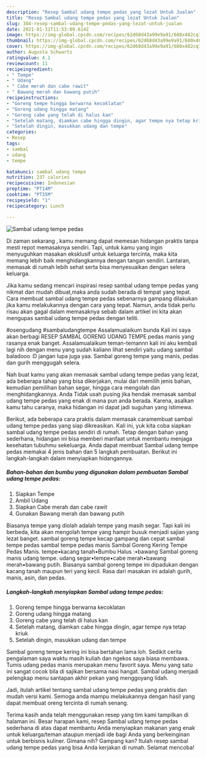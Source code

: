```yaml
---
description: "Resep Sambal udang tempe pedas yang lezat Untuk Jualan"
title: "Resep Sambal udang tempe pedas yang lezat Untuk Jualan"
slug: 384-resep-sambal-udang-tempe-pedas-yang-lezat-untuk-jualan
date: 2021-01-31T11:53:09.614Z
image: https://img-global.cpcdn.com/recipes/62d68d43a99e9a91/680x482cq70/sambal-udang-tempe-pedas-foto-resep-utama.jpg
thumbnail: https://img-global.cpcdn.com/recipes/62d68d43a99e9a91/680x482cq70/sambal-udang-tempe-pedas-foto-resep-utama.jpg
cover: https://img-global.cpcdn.com/recipes/62d68d43a99e9a91/680x482cq70/sambal-udang-tempe-pedas-foto-resep-utama.jpg
author: Augusta Schwartz
ratingvalue: 4.1
reviewcount: 11
recipeingredient:
- " Tempe"
- " Udang"
- " Cabe merah dan cabe rawit"
- " Bawang merah dan bawang putih"
recipeinstructions:
- "Goreng tempe hingga berwarna kecoklatan"
- "Goreng udang hingga matang"
- "Goreng cabe yang telah di halus kan"
- "Setelah matang, diamkan cabe hingga dingin, agar tempe nya tetap kriuk"
- "Setelah dingin, masukkan udang dan tempe"
categories:
- Resep
tags:
- sambal
- udang
- tempe

katakunci: sambal udang tempe 
nutrition: 237 calories
recipecuisine: Indonesian
preptime: "PT14M"
cooktime: "PT35M"
recipeyield: "1"
recipecategory: Lunch

---
```



![Sambal udang tempe pedas](https://img-global.cpcdn.com/recipes/62d68d43a99e9a91/680x482cq70/sambal-udang-tempe-pedas-foto-resep-utama.jpg)

Di zaman  sekarang , kamu memang dapat memesan hidangan praktis tanpa mesti repot memasaknya sendiri. Tapi, untuk kamu yang ingin menyuguhkan masakan eksklusif untuk keluarga tercinta, maka kita memang lebih baik menghidangkannya dengan tangan sendiri. Lantaran, memasak di rumah lebih sehat serta bisa menyesuaikan dengan selera keluarga.

Jika kamu sedang mencari inspirasi resep sambal udang tempe pedas yang nikmat dan mudah dibuat,maka anda sudah berada di tempat yang tepat. Cara membuat sambal udang tempe pedas  sebenarnya gampang dilakukan jika kamu melakukannya dengan cara yang tepat. Namun, anda tidak perlu risau akan gagal dalam memasaknya 
sebab dalam artikel ini kita akan mengupas sambal udang tempe pedas dengan teliti.  

#osengudang #sambaludangtempe Assalamualaikum bunda Kali ini saya akan berbagi RESEP SAMBAL GORENG UDANG TEMPE pedas manis yang rasanya enak banget. Assalamualaikum teman-temannn kali ini aku kembali lagi nih dengan menu yang sudah kaliann lihat sendiri yaitu udang sambal baladooo :D jangan lupa juga yaa. Sambal goreng tempe yang manis, pedas dan gurih menggugah selera.

Nah buat kamu yang akan memasak sambal udang tempe pedas yang lezat, ada beberapa tahap yang bisa dikerjakan, mulai dari memilih jenis bahan, kemudian pemilihan bahan segar, hingga cara mengolah dan menghidangkannya. Anda Tidak usah pusing jika hendak memasak sambal udang tempe pedas yang enak di mana pun anda berada. Karena, asalkan kamu  tahu caranya, maka hidangan ini dapat jadi suguhan yang istimewa.

Berikut, ada beberapa cara praktis  dalam memasak caramembuat sambal udang tempe pedas yang siap dikreasikan. Kali ini, yuk kita coba siapkan sambal udang tempe pedas sendiri di rumah. Tetap dengan bahan yang sederhana, hidangan ini bisa memberi manfaat untuk membantu menjaga kesehatan tubuhmu sekeluarga. Anda dapat membuat Sambal udang tempe pedas memakai 4 jenis bahan dan 5 langkah pembuatan. Berikut ini langkah-langkah dalam menyiapkan hidangannya.

<!--inarticleads1-->

##### Bahan-bahan dan bumbu yang digunakan dalam pembuatan Sambal udang tempe pedas:

1. Siapkan  Tempe
1. Ambil  Udang
1. Siapkan  Cabe merah dan cabe rawit
1. Gunakan  Bawang merah dan bawang putih


Biasanya tempe yang diolah adalah tempe yang masih segar. Tapi kali ini berbeda, kita akan mengolah tempe yang hampir busuk menjadi sajian yang lezat banget. sambal goreng tempe kecap gampang dan cepat sambal tempe pedas sambal tempe pedas manis Sambal Goreng Kering Tempe Pedas Manis. tempe•kacang tanah•Bumbu Halus :•bawang Sambal goreng manis udang tempe. udang segar•tempe•cabe merah•bawang merah•bawang putih. Biasanya sambal goreng tempe ini dipadukan dengan kacang tanah maupun teri yang kecil. Rasa dari masakan ini adalah gurih, manis, asin, dan pedas. 

<!--inarticleads2-->

##### Langkah-langkah menyiapkan Sambal udang tempe pedas:

1. Goreng tempe hingga berwarna kecoklatan
1. Goreng udang hingga matang
1. Goreng cabe yang telah di halus kan
1. Setelah matang, diamkan cabe hingga dingin, agar tempe nya tetap kriuk
1. Setelah dingin, masukkan udang dan tempe


Sambal goreng tempe kering ini bisa bertahan lama loh. Sedikit cerita pengalaman saya waktu masih kuliah dan ngekos saya biasa membawa. Tumis udang pedas manis merupakan menu favorit saya. Menu yang satu ini sangat cocok bila di sajikan bersama nasi hangat. Sambal udang menjadi pelengkap menu santapan akhir pekan yang menggoyang lidah. 

Jadi, itulah artikel tentang  sambal udang tempe pedas  yang praktis dan mudah versi kami. Semoga anda mampu melakukannya dengan hasil yang dapat membuat oreng tercinta di rumah senang. 

Terima kasih anda telah menggunakan resep yang tim kami tampilkan di halaman ini. Besar harapan kami, resep  Sambal udang tempe pedas sederhana di atas dapat membantu Anda menyiapkan makanan yang enak untuk keluarga/teman ataupun menjadi ide bagi Anda yang berkeinginan untuk berbisnis kuliner. Gimana nih? Gampang kan? Itulah resep sambal udang tempe pedas yang bisa Anda kerjakan di rumah. Selamat mencoba!

